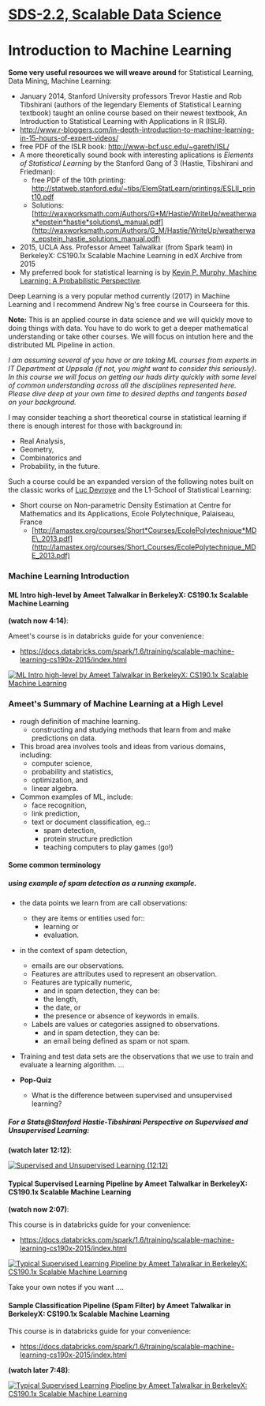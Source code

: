 [SDS-2.2, Scalable Data Science](https://lamastex.github.io/scalable-data-science/sds/2/2/)
===========================================================================================

Introduction to Machine Learning
================================

**Some very useful resources we will weave around** for Statistical Learning, Data Mining, Machine Learning:

-   January 2014, Stanford University professors Trevor Hastie and Rob Tibshirani (authors of the legendary Elements of Statistical Learning textbook) taught an online course based on their newest textbook, An Introduction to Statistical Learning with Applications in R (ISLR).
-   <http://www.r-bloggers.com/in-depth-introduction-to-machine-learning-in-15-hours-of-expert-videos/>
-   free PDF of the ISLR book: <http://www-bcf.usc.edu/~gareth/ISL/>
-   A more theoretically sound book with interesting aplications is *Elements of Statistical Learning* by the Stanford Gang of 3 (Hastie, Tibshirani and Friedman):
    -   free PDF of the 10th printing: <http://statweb.stanford.edu/~tibs/ElemStatLearn/printings/ESLII_print10.pdf>
    -   Solutions: [http://waxworksmath.com/Authors/G*M/Hastie/WriteUp/weatherwax*epstein*hastie*solutions\_manual.pdf](http://waxworksmath.com/Authors/G_M/Hastie/WriteUp/weatherwax_epstein_hastie_solutions_manual.pdf)
-   2015, UCLA Ass. Professor Ameet Talwalkar (from Spark team) in BerkeleyX: CS190.1x Scalable Machine Learning in edX Archive from 2015
-   My preferred book for statistical learning is by [Kevin P. Murphy, Machine Learning: A Probabilistic Perspective](https://www.cs.ubc.ca/~murphyk/MLbook/).

Deep Learning is a very popular method currently (2017) in Machine Learning and I recommend Andrew Ng's free course in Courseera for this.

**Note:** This is an applied course in data science and we will quickly move to doing things with data. You have to do work to get a deeper mathematical understanding or take other courses. We will focus on intution here and the distributed ML Pipeline in action.

*I am assuming several of you have or are taking ML courses from experts in IT Department at Uppsala (if not, you might want to consider this seriously). In this course we will focus on getting our hads dirty quickly with some level of common understanding across all the disciplines represented here. Please dive deep at your own time to desired depths and tangents based on your background.*

I may consider teaching a short theoretical course in statistical learning if there is enough interest for those with background in:

-   Real Analysis,
-   Geometry,
-   Combinatorics and
-   Probability,
    in the future.

Such a course could be an expanded version of the following notes built on the classic works of [Luc Devroye](http://luc.devroye.org/) and the L1-School of Statistical Learning:

-   Short course on Non-parametric Density Estimation at Centre for Mathematics and its Applications, Ecole Polytechnique, Palaiseau, France
    -   [http://lamastex.org/courses/Short*Courses/EcolePolytechnique*MDE\_2013.pdf](http://lamastex.org/courses/Short_Courses/EcolePolytechnique_MDE_2013.pdf)

### Machine Learning Introduction

#### ML Intro high-level by Ameet Talwalkar in BerkeleyX: CS190.1x Scalable Machine Learning

**(watch now 4:14)**:

Ameet's course is in databricks guide for your convenience:

-   <https://docs.databricks.com/spark/1.6/training/scalable-machine-learning-cs190x-2015/index.html>

[![ML Intro high-level by Ameet Talwalkar in BerkeleyX: CS190.1x Scalable Machine Learning](http://img.youtube.com/vi/NJZht7aV2NQ/0.jpg)](https://www.youtube.com/watch?v=NJZht7aV2NQ?rel=0&autoplay=1&modestbranding=1&start=1)

### Ameet's Summary of Machine Learning at a High Level

-   rough definition of machine learning.
    -   constructing and studying methods that learn from and make predictions on data.
-   This broad area involves tools and ideas from various domains, including:
    -   computer science,
    -   probability and statistics,
    -   optimization, and
    -   linear algebra.
-   Common examples of ML, include:
    -   face recognition,
    -   link prediction,
    -   text or document classification, eg.::
        -   spam detection,
        -   protein structure prediction
        -   teaching computers to play games (go!)

#### Some common terminology

##### using example of spam detection as a running example.

-   the data points we learn from are call observations:
    -   they are items or entities used for::
        -   learning or
        -   evaluation.
-   in the context of spam detection,
    -   emails are our observations.
    -   Features are attributes used to represent an observation.
    -   Features are typically numeric,
        -   and in spam detection, they can be:
        -   the length,
        -   the date, or
        -   the presence or absence of keywords in emails.
    -   Labels are values or categories assigned to observations.
        -   and in spam detection, they can be:
        -   an email being defined as spam or not spam.
-   Training and test data sets are the observations that we use to train and evaluate a learning algorithm.
    ...

-   **Pop-Quiz**
    -   What is the difference between supervised and unsupervised learning?

##### For a Stats@Stanford Hastie-Tibshirani Perspective on Supervised and Unsupervised Learning:

**(watch later 12:12)**:

[![Supervised and Unsupervised Learning (12:12)](http://img.youtube.com/vi/LvaTokhYnDw/0.jpg)](https://www.youtube.com/watch?v=LvaTokhYnDw?rel=0&autoplay=1&modestbranding=1&start=1)

#### Typical Supervised Learning Pipeline by Ameet Talwalkar in BerkeleyX: CS190.1x Scalable Machine Learning

**(watch now 2:07)**:

This course is in databricks guide for your convenience:

-   <https://docs.databricks.com/spark/1.6/training/scalable-machine-learning-cs190x-2015/index.html>

[![Typical Supervised Learning Pipeline by Ameet Talwalkar in BerkeleyX: CS190.1x Scalable Machine Learning](http://img.youtube.com/vi/XPxOL1--GXo/0.jpg)](https://www.youtube.com/watch?v=XPxOL1--GXo?rel=0&autoplay=1&modestbranding=1&start=1)

Take your own notes if you want ....

#### Sample Classification Pipeline (Spam Filter) by Ameet Talwalkar in BerkeleyX: CS190.1x Scalable Machine Learning

This course is in databricks guide for your convenience:

-   <https://docs.databricks.com/spark/1.6/training/scalable-machine-learning-cs190x-2015/index.html>

**(watch later 7:48)**:

[![Typical Supervised Learning Pipeline by Ameet Talwalkar in BerkeleyX: CS190.1x Scalable Machine Learning](http://img.youtube.com/vi/Q7hxwkG9hNE/0.jpg)](https://www.youtube.com/watch?v=Q7hxwkG9hNE?rel=0&autoplay=1&modestbranding=1&start=1)